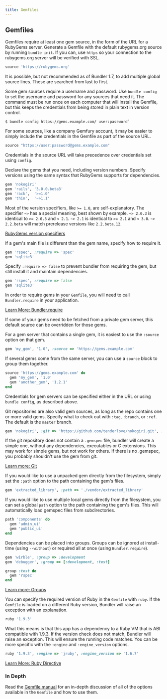 ```yaml
---
title: Gemfiles
---
```


## Gemfiles

Gemfiles require at least one gem source, in the form of the URL for a RubyGems
server. Generate a Gemfile with the default rubygems.org source by running `bundle init`. If you can, use `https` so your connection to the rubygems.org server will be verified with SSL.

``` ruby
source 'https://rubygems.org'
```

It is possible, but not recommended as of Bundler 1.7, to add multiple global source lines. These are searched from last to first.

Some gem sources require a username and password. Use `bundle config` to set the
username and password for any sources that need it. The command must be run once on each computer that will install the Gemfile, but this keeps the credentials from being stored in plain text in version control.

```
$ bundle config https://gems.example.com/ user:password`
```
For some sources, like a company Gemfury account, it may be easier to simply
include the credentials in the Gemfile as part of the source URL.

``` ruby
source "https://user:password@gems.example.com"
```

Credentials in the source URL will take precedence over credentials set using
`config`.

Declare the gems that you need, including version numbers. Specify versions using the same
syntax that RubyGems supports for dependencies.

``` ruby
gem 'nokogiri'
gem 'rails', '3.0.0.beta3'
gem 'rack',  '>=1.0'
gem 'thin',  '~>1.1'
```

Most of the version specifiers, like `>= 1.0`, are self-explanatory. The
specifier `~>` has a special meaning, best shown by example. `~> 2.0.3` is
identical to `>= 2.0.3` and `< 2.1`. `~> 2.1` is identical to `>= 2.1` and
`< 3.0`. `~> 2.2.beta` will match prerelease versions like `2.2.beta.12`.

[RubyGems version specifiers](http://guides.rubygems.org/patterns/#pessimistic_version_constraint)

If a gem's main file is different than the gem name, specify how to require it.

``` ruby
gem 'rspec', :require => 'spec'
gem 'sqlite3'
```

Specify `:require => false` to prevent bundler from requiring the gem, but still install it and maintain dependencies.

``` ruby
gem 'rspec', :require => false
gem 'sqlite3'
```

In order to require gems in your `Gemfile`, you will need to call
`Bundler.require` in your application.

[Learn More: Bundler.require](./groups.html)

If some of your gems need to be fetched from a private gem server, this default source can be overridden for those gems.

For a gem server that contains a single gem, it is easiest to use the `:source` option on that gem.

``` ruby
gem 'my_gem', '1.0', :source => 'https://gems.example.com'
```

If several gems come from the same server, you can use a `source` block to group them together.

``` ruby
source 'https://gems.example.com' do
  gem 'my_gem', '1.0'
  gem 'another_gem', '1.2.1'
end
```

Credentials for gem servers can be specified either in the URL or using
`bundle config`, as described above.

Git repositories are also valid gem sources, as long as the repo contains one or
more valid gems. Specify what to check out with `:tag`, `:branch`, or `:ref`.
The default is the `master` branch.

``` ruby
gem 'nokogiri', :git => 'https://github.com/tenderlove/nokogiri.git', :branch => '1.4'
```

If the git repository does not contain a `.gemspec` file, bundler
will create a simple one, without any dependencies, executables or C extensions.
This may work for simple gems, but not work for others. If there is no .gemspec,
you probably shouldn't use the gem from git.

[Learn more: Git](./git.html)

If you would like to use a unpacked gem directly from the filesystem, simply set the `:path` option to the path containing the gem's files.

``` ruby
gem 'extracted_library', :path => './vendor/extracted_library'
```

If you would like to use multiple local gems directly from the filesystem, you can set a global `path` option to the path containing the gem's files. This will automatically load gemspec files from subdirectories.

``` ruby
path 'components' do
  gem 'admin_ui'
  gem 'public_ui'
end
```

Dependencies can be placed into groups. Groups can be ignored at install-time (using `--without`) or required all at once (using `Bundler.require`).

``` ruby
gem 'wirble', :group => :development
gem 'debugger', :group => [:development, :test]

group :test do
  gem 'rspec'
end
```
[Learn more: Groups](./groups.html)


You can specify the required version of Ruby in the `Gemfile` with `ruby`. If the
`Gemfile` is loaded on a different Ruby version, Bundler will raise an exception with an explanation.

``` ruby
ruby '1.9.3'
```

What this means is that this app has a dependency to a Ruby VM that is ABI compatible with 1.9.3. If the version check does not match, Bundler will raise an exception. This will ensure the running code matches. You can be more specific with the `:engine` and `:engine_version` options.

``` ruby
ruby '1.9.3', :engine => 'jruby', :engine_version => '1.6.7'
```

[Learn More: Ruby Directive](./gemfile_ruby.html)

### In Depth

Read the [Gemfile manual](./man/gemfile.5.html) for an in-depth discussion of all of the options available in the `Gemfile` and how to use them.
